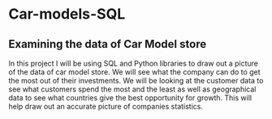 # Car-models-SQL
## Examining the data of Car Model store

In this project I will be using SQL and Python libraries to draw out a picture of the data of car model store. We will see what the company can do to get the most out of their investments. We will be looking at the customer data to see what customers spend the most and the least as well as geographical data to see what countries give the best opportunity for growth. This will help draw out an accurate picture of companies statistics.
